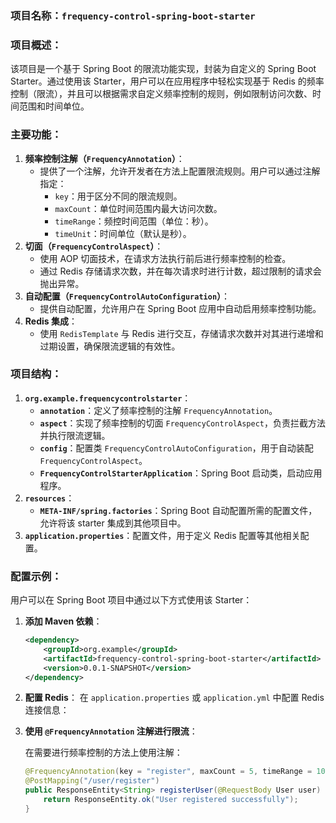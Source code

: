 ### 项目名称：`frequency-control-spring-boot-starter`

### 项目概述：

该项目是一个基于 Spring Boot 的限流功能实现，封装为自定义的 Spring Boot Starter。通过使用该 Starter，用户可以在应用程序中轻松实现基于 Redis 的频率控制（限流），并且可以根据需求自定义频率控制的规则，例如限制访问次数、时间范围和时间单位。

### 主要功能：

1. **频率控制注解（`FrequencyAnnotation`）**：
   - 提供了一个注解，允许开发者在方法上配置限流规则。用户可以通过注解指定：
     - `key`：用于区分不同的限流规则。
     - `maxCount`：单位时间范围内最大访问次数。
     - `timeRange`：频控时间范围（单位：秒）。
     - `timeUnit`：时间单位（默认是秒）。
2. **切面（`FrequencyControlAspect`）**：
   - 使用 AOP 切面技术，在请求方法执行前后进行频率控制的检查。
   - 通过 Redis 存储请求次数，并在每次请求时进行计数，超过限制的请求会抛出异常。
3. **自动配置（`FrequencyControlAutoConfiguration`）**：
   - 提供自动配置，允许用户在 Spring Boot 应用中自动启用频率控制功能。
4. **Redis 集成**：
   - 使用 `RedisTemplate` 与 Redis 进行交互，存储请求次数并对其进行递增和过期设置，确保限流逻辑的有效性。

### 项目结构：

1. **`org.example.frequencycontrolstarter`**：
   - **`annotation`**：定义了频率控制的注解 `FrequencyAnnotation`。
   - **`aspect`**：实现了频率控制的切面 `FrequencyControlAspect`，负责拦截方法并执行限流逻辑。
   - **`config`**：配置类 `FrequencyControlAutoConfiguration`，用于自动装配 `FrequencyControlAspect`。
   - **`FrequencyControlStarterApplication`**：Spring Boot 启动类，启动应用程序。
2. **`resources`**：
   - **`META-INF/spring.factories`**：Spring Boot 自动配置所需的配置文件，允许将该 starter 集成到其他项目中。
3. **`application.properties`**：配置文件，用于定义 Redis 配置等其他相关配置。

### 配置示例：

用户可以在 Spring Boot 项目中通过以下方式使用该 Starter：

1. **添加 Maven 依赖**：

   ```xml
   <dependency>
       <groupId>org.example</groupId>
       <artifactId>frequency-control-spring-boot-starter</artifactId>
       <version>0.0.1-SNAPSHOT</version>
   </dependency>
   ```

2. **配置 Redis**： 在 `application.properties` 或 `application.yml` 中配置 Redis 连接信息：

3. **使用 `@FrequencyAnnotation` 注解进行限流**：
   
   在需要进行频率控制的方法上使用注解：
   
   ```java
   @FrequencyAnnotation(key = "register", maxCount = 5, timeRange = 10, timeUnit = "SECONDS")
   @PostMapping("/user/register")
   public ResponseEntity<String> registerUser(@RequestBody User user) {
       return ResponseEntity.ok("User registered successfully");
   }
   ```
